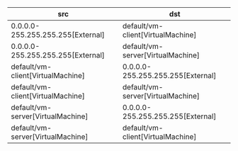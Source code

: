 | src | dst |
|-----|-----|
| 0.0.0.0-255.255.255.255[External] | default/vm-client[VirtualMachine] |
| 0.0.0.0-255.255.255.255[External] | default/vm-server[VirtualMachine] |
| default/vm-client[VirtualMachine] | 0.0.0.0-255.255.255.255[External] |
| default/vm-client[VirtualMachine] | default/vm-server[VirtualMachine] |
| default/vm-server[VirtualMachine] | 0.0.0.0-255.255.255.255[External] |
| default/vm-server[VirtualMachine] | default/vm-client[VirtualMachine] |
